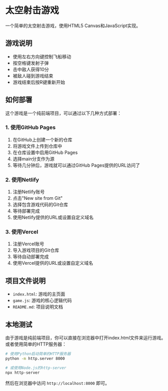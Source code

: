 # 太空射击游戏

一个简单的太空射击游戏，使用HTML5 Canvas和JavaScript实现。

## 游戏说明

- 使用左右方向键控制飞船移动
- 按空格键发射子弹
- 击中敌人获得10分
- 被敌人碰到游戏结束
- 游戏结束后按R键重新开始

## 如何部署

这个游戏是一个纯前端项目，可以通过以下几种方式部署：

### 1. 使用GitHub Pages

1. 在GitHub上创建一个新的仓库
2. 将游戏文件上传到仓库中
3. 在仓库设置中启用GitHub Pages
4. 选择main分支作为源
5. 等待几分钟后，游戏就可以通过GitHub Pages提供的URL访问了

### 2. 使用Netlify

1. 注册Netlify账号
2. 点击"New site from Git"
3. 选择包含游戏代码的Git仓库
4. 等待部署完成
5. 使用Netlify提供的URL或设置自定义域名

### 3. 使用Vercel

1. 注册Vercel账号
2. 导入游戏项目的Git仓库
3. 等待自动部署完成
4. 使用Vercel提供的URL或设置自定义域名

## 项目文件说明

- `index.html`: 游戏的主页面
- `game.js`: 游戏的核心逻辑代码
- `README.md`: 项目说明文档

## 本地测试

由于游戏是纯前端项目，你可以直接在浏览器中打开index.html文件来运行游戏。或者使用简单的HTTP服务器：

```bash
# 使用Python启动简单的HTTP服务器
python -m http.server 8000

# 或使用Node.js的http-server
npx http-server
```

然后在浏览器中访问 `http://localhost:8000` 即可。